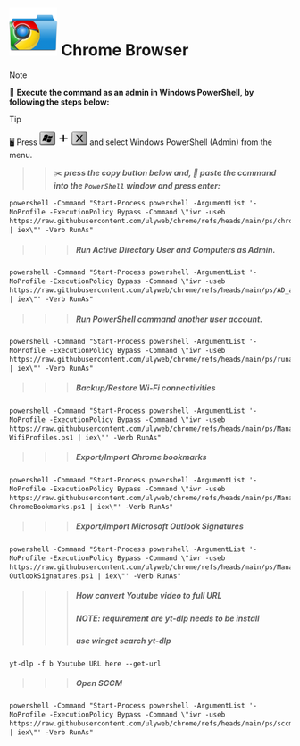 # <img src="https://github.com/ulyweb/chrome/blob/b73cc833d1c97d393c41bffd769ea953241f5874/assets/ChromeFolder.png" width="86" height="86" orientation="180" > **Chrome Browser**
<!--
## ***_<sub>How to force sync-up update</sup>_***
 TO DO: add more details about me later -->



> [!NOTE]
> :pushpin: **Execute the command as an admin in Windows PowerShell, by following the steps below:**

> [!TIP]
> :desktop_computer: Press   ****<img src="https://github.com/ulyweb/chrome/blob/b73cc833d1c97d393c41bffd769ea953241f5874/assets/WinX.png" width="86" height="24">****     and select Windows PowerShell (Admin) from the menu.
> 
> > > :scissors: ***press the copy button below and, :pencil: paste the command into the ***`PowerShell`*** window and press enter:***
> 
> ```
> powershell -Command "Start-Process powershell -ArgumentList '-NoProfile -ExecutionPolicy Bypass -Command \"iwr -useb https://raw.githubusercontent.com/ulyweb/chrome/refs/heads/main/ps/chromeupdate.ps1 | iex\"' -Verb RunAs"
> ```


> > > ##### Run Active Directory User and Computers as Admin.
```
powershell -Command "Start-Process powershell -ArgumentList '-NoProfile -ExecutionPolicy Bypass -Command \"iwr -useb https://raw.githubusercontent.com/ulyweb/chrome/refs/heads/main/ps/AD_as_A_Account.ps1 | iex\"' -Verb RunAs"
```

> > > ##### Run PowerShell command another user account.
```
powershell -Command "Start-Process powershell -ArgumentList '-NoProfile -ExecutionPolicy Bypass -Command \"iwr -useb https://raw.githubusercontent.com/ulyweb/chrome/refs/heads/main/ps/runas_prompt.ps1 | iex\"' -Verb RunAs"
```

> > > ##### Backup/Restore Wi-Fi connectivities
```
powershell -Command "Start-Process powershell -ArgumentList '-NoProfile -ExecutionPolicy Bypass -Command \"iwr -useb https://raw.githubusercontent.com/ulyweb/chrome/refs/heads/main/ps/Manage-WifiProfiles.ps1 | iex\"' -Verb RunAs"
```

> > > ##### Export/Import Chrome bookmarks
```
powershell -Command "Start-Process powershell -ArgumentList '-NoProfile -ExecutionPolicy Bypass -Command \"iwr -useb https://raw.githubusercontent.com/ulyweb/chrome/refs/heads/main/ps/Manage-ChromeBookmarks.ps1 | iex\"' -Verb RunAs"
```

> > > ##### Export/Import Microsoft Outlook Signatures
```
powershell -Command "Start-Process powershell -ArgumentList '-NoProfile -ExecutionPolicy Bypass -Command \"iwr -useb https://raw.githubusercontent.com/ulyweb/chrome/refs/heads/main/ps/Manage-OutlookSignatures.ps1 | iex\"' -Verb RunAs"
```


> > > ##### How convert Youtube video to full URL
> > > ##### NOTE: requirement are yt-dlp needs to be install
> > > ##### use winget search yt-dlp
```
yt-dlp -f b Youtube URL here --get-url
```


> > > ##### Open SCCM 
```
powershell -Command "Start-Process powershell -ArgumentList '-NoProfile -ExecutionPolicy Bypass -Command \"iwr -useb https://raw.githubusercontent.com/ulyweb/chrome/refs/heads/main/ps/sccm.ps1 | iex\"' -Verb RunAs"
```
